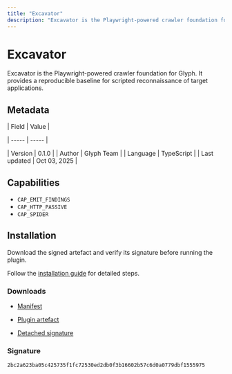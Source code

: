 ```yaml
---
title: "Excavator"
description: "Excavator is the Playwright-powered crawler foundation for Glyph. It provides a reproducible baseline for scripted reconnaissance of target applications."
---
```


# Excavator

Excavator is the Playwright-powered crawler foundation for Glyph. It provides a reproducible baseline for scripted reconnaissance of target applications.

## Metadata

| Field | Value |

| ----- | ----- |

| Version | 0.1.0 |
| Author | Glyph Team |
| Language | TypeScript |
| Last updated | Oct 03, 2025 |


## Capabilities

- `CAP_EMIT_FINDINGS`
- `CAP_HTTP_PASSIVE`
- `CAP_SPIDER`


## Installation

Download the signed artefact and verify its signature before running the plugin.

Follow the [installation guide](https://github.com/RowanDark/Glyph/tree/9245f2b8970021ae16fb399f76228c7c806dfaf8/plugins/excavator#getting-started) for detailed steps.


### Downloads

- [Manifest](https://raw.githubusercontent.com/RowanDark/Glyph/9245f2b8970021ae16fb399f76228c7c806dfaf8/plugins/excavator/manifest.json)

- [Plugin artefact](https://raw.githubusercontent.com/RowanDark/Glyph/9245f2b8970021ae16fb399f76228c7c806dfaf8/plugins/excavator/plugin.js)

- [Detached signature](https://raw.githubusercontent.com/RowanDark/Glyph/9245f2b8970021ae16fb399f76228c7c806dfaf8/plugins/excavator/plugin.js.sig)


### Signature

`2bc2a623ba05c425735f1fc72530ed2db0f3b16602b57c6d0a0779dbf1555975`
